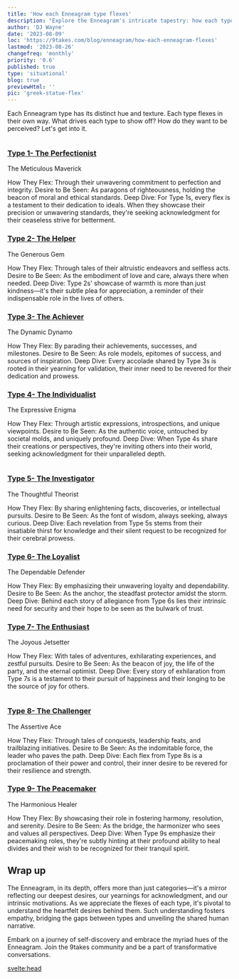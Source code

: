 ```yaml
---
title: 'How each Enneagram type flexes'
description: "Explore the Enneagram's intricate tapestry: how each type subtly showcases strengths, desires for perception, and the heartfelt motivations behind them."
author: 'DJ Wayne'
date: '2023-08-09'
loc: 'https://9takes.com/blog/enneagram/how-each-enneagram-flexes'
lastmod: '2023-08-26'
changefreq: 'monthly'
priority: '0.6'
published: true
type: 'situational'
blog: true
previewHtml: ''
pic: 'greek-statue-flex'
---
```


<script>
	import  PopCard  from "../../lib/components/atoms/PopCard.svelte";
</script>

<p class="firstLetter">Each Enneagram type has its distinct hue and texture. Each type flexes in their own way. What drives each type to show off? How do they want to be perceived? Let's get into it.</p>

<div style="display: flex;
    justify-content: center;">
<PopCard
		image={`/blogs/greek-statue-flex.webp`}
		showIcon={false}
		displayText=""
		altText="greek status taking a selfie"
		subtext=""
	/>
</div>

### [Type 1- The Perfectionist](/blog/enneagram/enneagram-type-1)

The Meticulous Maverick

How They Flex: Through their unwavering commitment to perfection and integrity.
Desire to Be Seen: As paragons of righteousness, holding the beacon of moral and ethical standards.
Deep Dive: For Type 1s, every flex is a testament to their dedication to ideals. When they showcase their precision or unwavering standards, they're seeking acknowledgment for their ceaseless strive for betterment.

### [Type 2- The Helper](/blog/enneagram/enneagram-type-2)

The Generous Gem

How They Flex: Through tales of their altruistic endeavors and selfless acts.
Desire to Be Seen: As the embodiment of love and care, always there when needed.
Deep Dive: Type 2s' showcase of warmth is more than just kindness—it's their subtle plea for appreciation, a reminder of their indispensable role in the lives of others.

### [Type 3- The Achiever](/blog/enneagram/enneagram-type-3)

The Dynamic Dynamo

How They Flex: By parading their achievements, successes, and milestones.
Desire to Be Seen: As role models, epitomes of success, and sources of inspiration.
Deep Dive: Every accolade shared by Type 3s is rooted in their yearning for validation, their inner need to be revered for their dedication and prowess.

### [Type 4- The Individualist](/blog/enneagram/enneagram-type-4)

The Expressive Enigma

How They Flex: Through artistic expressions, introspections, and unique viewpoints.
Desire to Be Seen: As the authentic voice, untouched by societal molds, and uniquely profound.
Deep Dive: When Type 4s share their creations or perspectives, they're inviting others into their world, seeking acknowledgment for their unparalleled depth.

<div style="display: flex;
    justify-content: center;">
<PopCard
		image={`/blogs/greek-statue-flex-1.webp`}
		showIcon={false}
		displayText=""
		altText="greek status flexing"
		subtext=""
	/>
</div>

### [Type 5- The Investigator](/blog/enneagram/enneagram-type-5)

The Thoughtful Theorist

How They Flex: By sharing enlightening facts, discoveries, or intellectual pursuits.
Desire to Be Seen: As the font of wisdom, always seeking, always curious.
Deep Dive: Each revelation from Type 5s stems from their insatiable thirst for knowledge and their silent request to be recognized for their cerebral prowess.

### [Type 6- The Loyalist](/blog/enneagram/enneagram-type-6)

The Dependable Defender

How They Flex: By emphasizing their unwavering loyalty and dependability.
Desire to Be Seen: As the anchor, the steadfast protector amidst the storm.
Deep Dive: Behind each story of allegiance from Type 6s lies their intrinsic need for security and their hope to be seen as the bulwark of trust.

### [Type 7- The Enthusiast](/blog/enneagram/enneagram-type-7)

The Joyous Jetsetter

How They Flex: With tales of adventures, exhilarating experiences, and zestful pursuits.
Desire to Be Seen: As the beacon of joy, the life of the party, and the eternal optimist.
Deep Dive: Every story of exhilaration from Type 7s is a testament to their pursuit of happiness and their longing to be the source of joy for others.

<div style="display: flex;
    justify-content: center;">
<PopCard
		image={`/blogs/greek-statue-flex-2.webp`}
		showIcon={false}
		displayText=""
		altText="greek status flexing again"
		subtext=""
	/>
</div>

### [Type 8- The Challenger](/blog/enneagram/enneagram-type-8)

The Assertive Ace

How They Flex: Through tales of conquests, leadership feats, and trailblazing initiatives.
Desire to Be Seen: As the indomitable force, the leader who paves the path.
Deep Dive: Each flex from Type 8s is a proclamation of their power and control, their inner desire to be revered for their resilience and strength.

### [Type 9- The Peacemaker](/blog/enneagram/enneagram-type-9)

The Harmonious Healer

How They Flex: By showcasing their role in fostering harmony, resolution, and serenity.
Desire to Be Seen: As the bridge, the harmonizer who sees and values all perspectives.
Deep Dive: When Type 9s emphasize their peacemaking roles, they're subtly hinting at their profound ability to heal divides and their wish to be recognized for their tranquil spirit.

## Wrap up

The Enneagram, in its depth, offers more than just categories—it's a mirror reflecting our deepest desires, our yearnings for acknowledgment, and our intrinsic motivations. As we appreciate the flexes of each type, it's pivotal to understand the heartfelt desires behind them. Such understanding fosters empathy, bridging the gaps between types and unveiling the shared human narrative.

Embark on a journey of self-discovery and embrace the myriad hues of the Enneagram. Join the 9takes community and be a part of transformative conversations.

<svelte:head>

<meta property="og:image" content="https://9takes.com/blogs/greek-statue-flex.webp" />
<script type="application/ld+json">
    {
    "@context": "http://schema.org",
    "@graph": [
        {
            "@type": "Article",
            "articleBody": "In the intricate tapestry of the Enneagram, each thread—each type—has its distinct hue and texture. While the art of flexing offers a glimpse into these colors, understanding the deeper motivations reveals the full spectrum. What drives each type to show off? How do they want to be perceived? Let's explore these layers.",
            "creator" : ["DJ Wayne"],
            "author": {
                "@type": "Person",
                "name": "DJ Wayne",
                "sameAs": ["https://www.instagram.com/djwayne3/", "https://www.youtube.com/@djwayne3", "https://www.linkedin.com/in/davidtwayne/", "https://twitter.com/djwayne3"
                ]
                },
            "dateModified": {
                "@type": "Date",
                "@value": "2023-08-26"
            },
            "datePublished": {
                "@type": "Date",
                "@value": "2023-08-09"
            },
            "description": "Delve deeper into the Enneagram's nine types, exploring how they flex, their desires for perception, and their heartfelt motivations.",
            "headline": "The Art of Flexing: Delving Deeper into the Enneagram's Showcase",
            "image": {
                "@type": "ImageObject",
                "height": 800,
                "url": "https://9takes.com/blogs/greek-statue-flex.webp",
                "width": 1200
            },
            "mainEntityOfPage": {
                "@id": "https://9takes.com/blog/enneagram/how-each-enneagram-flexes",
                "@type": "WebPage"
            },
            "mentions": {
                "@type": "Thing",
                "name": "Enneagram"
            },
            "publisher": {
        "@type": "Organization",
        "sameAs": ["https://www.instagram.com/9takesdotcom/", "https://twitter.com/9takesdotcom"],
        "logo": {
          "@type": "ImageObject",
          "url": "https://9takes.com/brand/darkRubix.png"
        },
        "name": "9takes"
      }
        }
    ]
}

</script>
</svelte:head>

<style lang="scss">
article {
    border: 1px solid #52616b;
    margin-top: 1rem;
    padding: 1rem;
    border-radius: 5px;
  }
  .accordion {
    color: #444;
    cursor: pointer;
    padding: 0.5rem;
    border: none;
    text-align: left;
    outline: none;
    font-size: 15px;
    transition: 0.4s;
  }

  .accordion:hover {
    background-color: var(--color-theme-purple-v);
    color: var(--color-theme-purple);
  }

  /*.panel:hover {

    background-color: #ccc;

}*/

  .panel {
    padding: 18px;
    /*display: none;*/
    background-color: white;
    overflow: hidden;

  }
</style>
